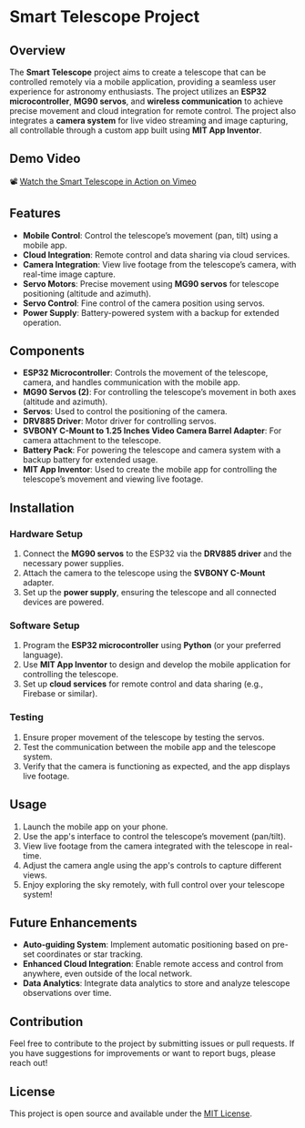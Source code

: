 # Smart Telescope Project

## Overview

The **Smart Telescope** project aims to create a telescope that can be controlled remotely via a mobile application, providing a seamless user experience for astronomy enthusiasts. The project utilizes an **ESP32 microcontroller**, **MG90 servos**, and **wireless communication** to achieve precise movement and cloud integration for remote control. The project also integrates a **camera system** for live video streaming and image capturing, all controllable through a custom app built using **MIT App Inventor**.
## Demo Video

📽️ [Watch the Smart Telescope in Action on Vimeo](https://vimeo.com/1103012977)

## Features

- **Mobile Control**: Control the telescope’s movement (pan, tilt) using a mobile app.
- **Cloud Integration**: Remote control and data sharing via cloud services.
- **Camera Integration**: View live footage from the telescope’s camera, with real-time image capture.
- **Servo Motors**: Precise movement using **MG90 servos** for telescope positioning (altitude and azimuth).
- **Servo Control**: Fine control of the camera position using servos.
- **Power Supply**: Battery-powered system with a backup for extended operation.

## Components

- **ESP32 Microcontroller**: Controls the movement of the telescope, camera, and handles communication with the mobile app.
- **MG90 Servos (2)**: For controlling the telescope’s movement in both axes (altitude and azimuth).
- **Servos**: Used to control the positioning of the camera.
- **DRV885 Driver**: Motor driver for controlling servos.
- **SVBONY C-Mount to 1.25 Inches Video Camera Barrel Adapter**: For camera attachment to the telescope.
- **Battery Pack**: For powering the telescope and camera system with a backup battery for extended usage.
- **MIT App Inventor**: Used to create the mobile app for controlling the telescope’s movement and viewing live footage.

## Installation

### Hardware Setup
1. Connect the **MG90 servos** to the ESP32 via the **DRV885 driver** and the necessary power supplies.
2. Attach the camera to the telescope using the **SVBONY C-Mount** adapter.
3. Set up the **power supply**, ensuring the telescope and all connected devices are powered.

### Software Setup
1. Program the **ESP32 microcontroller** using **Python** (or your preferred language).
2. Use **MIT App Inventor** to design and develop the mobile application for controlling the telescope.
3. Set up **cloud services** for remote control and data sharing (e.g., Firebase or similar).

### Testing
1. Ensure proper movement of the telescope by testing the servos.
2. Test the communication between the mobile app and the telescope system.
3. Verify that the camera is functioning as expected, and the app displays live footage.

## Usage

1. Launch the mobile app on your phone.
2. Use the app's interface to control the telescope’s movement (pan/tilt).
3. View live footage from the camera integrated with the telescope in real-time.
4. Adjust the camera angle using the app's controls to capture different views.
5. Enjoy exploring the sky remotely, with full control over your telescope system!

## Future Enhancements

- **Auto-guiding System**: Implement automatic positioning based on pre-set coordinates or star tracking.
- **Enhanced Cloud Integration**: Enable remote access and control from anywhere, even outside of the local network.
- **Data Analytics**: Integrate data analytics to store and analyze telescope observations over time.

## Contribution

Feel free to contribute to the project by submitting issues or pull requests. If you have suggestions for improvements or want to report bugs, please reach out!

## License

This project is open source and available under the [MIT License](LICENSE).
